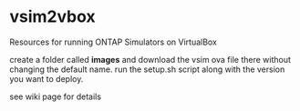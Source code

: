 # vsim2vbox
Resources for running ONTAP Simulators on VirtualBox

create a folder called **images** and download the vsim ova file there without changing the default name.
run the setup.sh script along with the version you want to deploy.  

see wiki page for details

